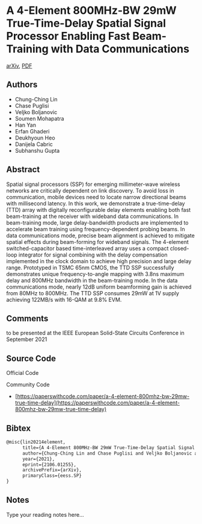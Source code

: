 
# A 4-Element 800MHz-BW 29mW True-Time-Delay Spatial Signal Processor Enabling Fast Beam-Training with Data Communications

[arXiv](https://arxiv.org/abs/2106.01255), [PDF](https://arxiv.org/pdf/2106.01255.pdf)

## Authors

- Chung-Ching Lin
- Chase Puglisi
- Veljko Boljanovic
- Soumen Mohapatra
- Han Yan
- Erfan Ghaderi
- Deukhyoun Heo
- Danijela Cabric
- Subhanshu Gupta

## Abstract

Spatial signal processors (SSP) for emerging millimeter-wave wireless networks are critically dependent on link discovery. To avoid loss in communication, mobile devices need to locate narrow directional beams with millisecond latency. In this work, we demonstrate a true-time-delay (TTD) array with digitally reconfigurable delay elements enabling both fast beam-training at the receiver with wideband data communications. In beam-training mode, large delay-bandwidth products are implemented to accelerate beam training using frequency-dependent probing beams. In data communications mode, precise beam alignment is achieved to mitigate spatial effects during beam-forming for wideband signals. The 4-element switched-capacitor based time-interleaved array uses a compact closed-loop integrator for signal combining with the delay compensation implemented in the clock domain to achieve high precision and large delay range. Prototyped in TSMC 65nm CMOS, the TTD SSP successfully demonstrates unique frequency-to-angle mapping with 3.8ns maximum delay and 800MHz bandwidth in the beam-training mode. In the data communications mode, nearly 12dB uniform beamforming gain is achieved from 80MHz to 800MHz. The TTD SSP consumes 29mW at 1V supply achieving 122MB/s with 16-QAM at 9.8% EVM.

## Comments

to be presented at the IEEE European Solid-State Circuits Conference in September 2021

## Source Code

Official Code



Community Code

- [https://paperswithcode.com/paper/a-4-element-800mhz-bw-29mw-true-time-delay](https://paperswithcode.com/paper/a-4-element-800mhz-bw-29mw-true-time-delay)

## Bibtex

```tex
@misc{lin20214element,
      title={A 4-Element 800MHz-BW 29mW True-Time-Delay Spatial Signal Processor Enabling Fast Beam-Training with Data Communications}, 
      author={Chung-Ching Lin and Chase Puglisi and Veljko Boljanovic and Soumen Mohapatra and Han Yan and Erfan Ghaderi and Deukhyoun Heo and Danijela Cabric and Subhanshu Gupta},
      year={2021},
      eprint={2106.01255},
      archivePrefix={arXiv},
      primaryClass={eess.SP}
}
```

## Notes

Type your reading notes here...

